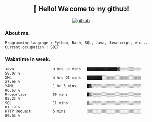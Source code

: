 <h2 align="center">👋 Hello! Welcome to my github! </h2>
<p align="center">
  <a href="https://github.com/usergwen"><img src="https://img.shields.io/badge/GitHub-24292e" alt="github"></a>
</p>

### About me.

```Plain Text
Programming language : Python, Bash, SQL, Java, Javascript, etc...
Current occupation : SDET
```
### Wakatime in week.

<!--START_SECTION:waka-->

```text
Java                  9 hrs 19 mins   ██████████████▓░░░░░░░░░░   58.07 %
XML                   4 hrs 28 mins   ███████░░░░░░░░░░░░░░░░░░   27.90 %
YAML                  1 hr 3 mins     █▓░░░░░░░░░░░░░░░░░░░░░░░   06.63 %
Properties            50 mins         █▒░░░░░░░░░░░░░░░░░░░░░░░   05.22 %
SQL                   11 mins         ▒░░░░░░░░░░░░░░░░░░░░░░░░   01.18 %
HTTP Request          5 mins          ░░░░░░░░░░░░░░░░░░░░░░░░░   00.55 %
```

<!--END_SECTION:waka-->
